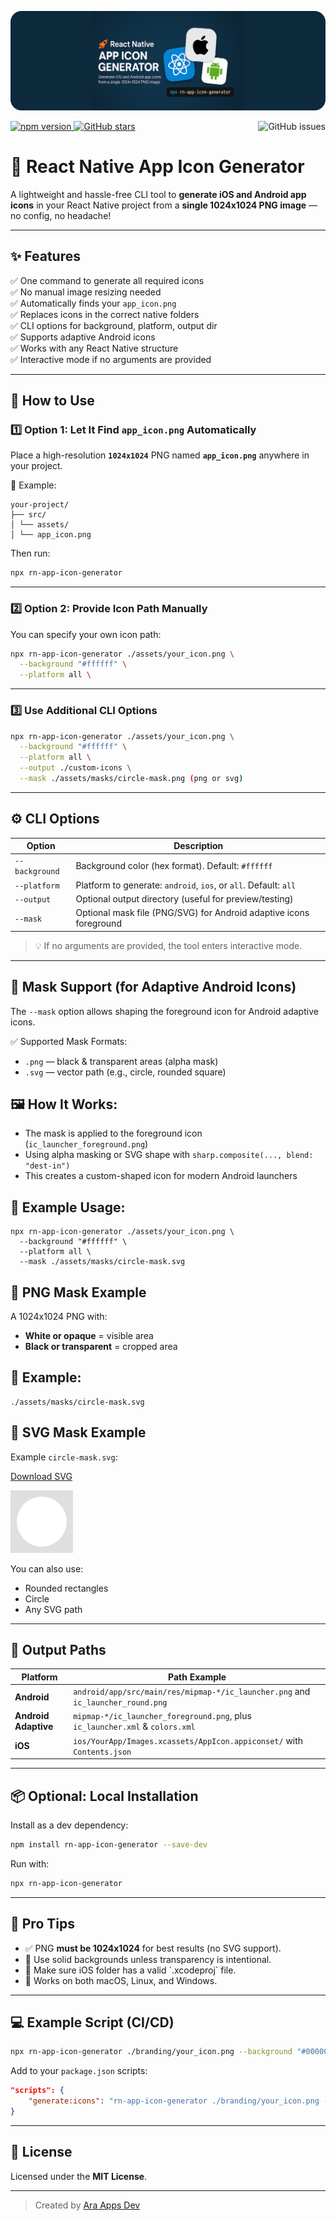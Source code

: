![Circle Mask Example](https://raw.githubusercontent.com/ara-apps-dev/rn-app-icon-generator/main/assets/header_image.png)

<p>
  <!-- left -->
   <!-- Project-specific badges -->
  <a href="https://www.npmjs.com/package/rn-app-icon-generator">
    <img src="https://img.shields.io/npm/v/rn-app-icon-generator.svg?style=flat&color=cb3837&logo=npm" alt="npm version">
  </a>
  <a href="https://github.com/ara-apps-dev/rn-app-icon-generator">
    <img src="https://img.shields.io/github/stars/ara-apps-dev/rn-app-icon-generator?style=flat&logo=github" alt="GitHub stars">
  </a>

  <!-- right -->
  <span>    
    <a  href="https://github.com/ara-apps-dev/rn-app-icon-generator/issues">
      <img src="https://img.shields.io/github/issues/ara-apps-dev/rn-app-icon-generator?style=flat" alt="GitHub issues" align="right">
    </a>
  </span>
</p>

# 🚀 React Native App Icon Generator

A lightweight and hassle-free CLI tool to **generate iOS and Android app icons** in your React Native project from a **single 1024x1024 PNG image** — no config, no headache!

---

## ✨ Features

✅ One command to generate all required icons  
✅ No manual image resizing needed  
✅ Automatically finds your `app_icon.png`  
✅ Replaces icons in the correct native folders  
✅ CLI options for background, platform, output dir  
✅ Supports adaptive Android icons  
✅ Works with any React Native structure  
✅ Interactive mode if no arguments are provided

---

## 🔧 How to Use

### 1️⃣ Option 1: Let It Find `app_icon.png` Automatically

Place a high-resolution **`1024x1024`** PNG named **`app_icon.png`** anywhere in your project.

📁 Example:

```
your-project/
├── src/
│ └── assets/
│ └── app_icon.png
```

Then run:

```bash
npx rn-app-icon-generator
```

---

### 2️⃣ Option 2: Provide Icon Path Manually

You can specify your own icon path:

```bash
npx rn-app-icon-generator ./assets/your_icon.png \
  --background "#ffffff" \
  --platform all \
```

---

### 3️⃣ Use Additional CLI Options

```bash
npx rn-app-icon-generator ./assets/your_icon.png \
  --background "#ffffff" \
  --platform all \
  --output ./custom-icons \
  --mask ./assets/masks/circle-mask.png (png or svg)
```

---

## ⚙️ CLI Options

| Option         | Description                                                        |
| -------------- | ------------------------------------------------------------------ |
| `--background` | Background color (hex format). Default: `#ffffff`                  |
| `--platform`   | Platform to generate: `android`, `ios`, or `all`. Default: `all`   |
| `--output`     | Optional output directory (useful for preview/testing)             |
| `--mask`       | Optional mask file (PNG/SVG) for Android adaptive icons foreground |

> 💡 If no arguments are provided, the tool enters interactive mode.

---

## 🧱 Mask Support (for Adaptive Android Icons)

The `--mask` option allows shaping the foreground icon for Android adaptive icons.

✅ Supported Mask Formats:

- `.png` — black & transparent areas (alpha mask)
- `.svg` — vector path (e.g., circle, rounded square)

## 🖼️ How It Works:

- The mask is applied to the foreground icon (`ic_launcher_foreground.png`)
- Using alpha masking or SVG shape with `sharp.composite(..., blend: "dest-in")`
- This creates a custom-shaped icon for modern Android launchers

## 📐 Example Usage:

```
npx rn-app-icon-generator ./assets/your_icon.png \
  --background "#ffffff" \
  --platform all \
  --mask ./assets/masks/circle-mask.svg
```

## 🎨 PNG Mask Example

A 1024x1024 PNG with:

- **White or opaque** = visible area
- **Black or transparent** = cropped area

## 📁 Example:

```
./assets/masks/circle-mask.svg
```

## 🧭 SVG Mask Example

Example `circle-mask.svg`:

[Download SVG](https://raw.githubusercontent.com/ara-apps-dev/rn-app-icon-generator/main/assets/circle.svg)

<svg width="100" height="100" xmlns="http://www.w3.org/2000/svg">
<rect width="100%" height="100%" fill="#dfdfdf"/>
<circle cx="50" cy="50" r="40" fill="white"/>
</svg>

You can also use:

- Rounded rectangles
- Circle
- Any SVG path

---

## 📂 Output Paths

| Platform             | Path Example                                                                    |
| -------------------- | ------------------------------------------------------------------------------- |
| **Android**          | `android/app/src/main/res/mipmap-*/ic_launcher.png` and `ic_launcher_round.png` |
| **Android Adaptive** | `mipmap-*/ic_launcher_foreground.png`, plus `ic_launcher.xml` & `colors.xml`    |
| **iOS**              | `ios/YourApp/Images.xcassets/AppIcon.appiconset/` with `Contents.json`          |

---

## 📦 Optional: Local Installation

Install as a dev dependency:

```bash
npm install rn-app-icon-generator --save-dev
```

Run with:

```bash
npx rn-app-icon-generator
```

---

## 🧠 Pro Tips

- ✅ PNG **must be 1024x1024** for best results (no SVG support).
- 🧼 Use solid backgrounds unless transparency is intentional.
- 📱 Make sure iOS folder has a valid \`.xcodeproj\` file.
- 🧪 Works on both macOS, Linux, and Windows.

---

## 💻 Example Script (CI/CD)

```bash
npx rn-app-icon-generator ./branding/your_icon.png --background "#000000" --platform all
```

Add to your `package.json` scripts:

```json
"scripts": {
    "generate:icons": "rn-app-icon-generator ./branding/your_icon.png --background '#ffffff' --platform all"
}
```

---

## 📄 License

Licensed under the **MIT License**.

---

> Created by [Ara Apps Dev](https://github.com/ara-apps-dev)
